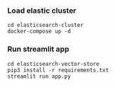 ### Load elastic cluster
```
cd elasticsearch-cluster
docker-compose up -d
```

### Run streamlit app
```
cd elasticsearch-vector-store
pip3 install -r requirements.txt
streamlit run app.py 
```
